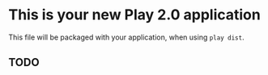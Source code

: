 # This is your new Play 2.0 application

This file will be packaged with your application, when using `play dist`.

## TODO


